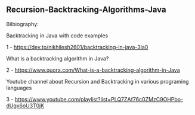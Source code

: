 ## Recursion-Backtracking-Algorithms-Java


Bilbiography:

Backtracking in Java with code examples

1 - https://dev.to/nikhilesh2601/backtracking-in-java-3la0

What is a backtracking algorithm in Java?

2 - https://www.quora.com/What-is-a-backtracking-algorithm-in-Java


Youtube channel about Recursion and Backtracking in various programing languages

3 - https://www.youtube.com/playlist?list=PLQ7ZAf76c0ZMzC9OHPbo-dUgx6oU3T0jK
